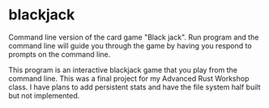 # blackjack
Command line version of the card game "Black jack".
Run program and the command line will guide you through the game by having you
respond to prompts on the command line.

This program is an interactive blackjack game that you play from the command line. This was a final project for my Advanced Rust Workshop class. I have plans to add persistent
stats and have the file system half built but not implemented. 

